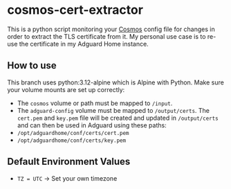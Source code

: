 # cosmos-cert-extractor
This is a python script monitoring your [Cosmos](https://github.com/azukaar/Cosmos-Server) config file for changes in order to extract the TLS certificate from it. My personal use case is to re-use the certificate in my Adguard Home instance.
## How to use
This branch uses python:3.12-alpine which is Alpine with Python.
Make sure your volume mounts are set up correctly:
* The `cosmos` volume or path must be mapped to `/input`.
* The `adguard-config` volume must be mapped to `/output/certs`.
The `cert.pem` and `key.pem` file will be created and updated in `/output/certs` and can then be used in Adguard using these paths:
* `/opt/adguardhome/conf/certs/cert.pem`
* `/opt/adguardhome/conf/certs/key.pem`
## Default Environment Values
* `TZ = UTC` -> Set your own timezone

